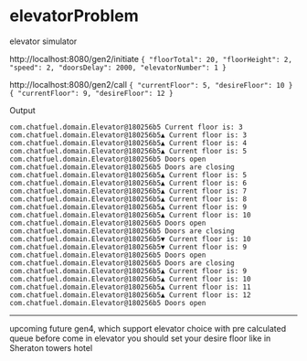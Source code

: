 # elevatorProblem
elevator simulator

http://localhost:8080/gen2/initiate
`{
    "floorTotal": 20,
    "floorHeight": 2,
    "speed": 2,
    "doorsDelay": 2000,
    "elevatorNumber": 1
}`

http://localhost:8080/gen2/call
`{
    "currentFloor": 5,
    "desireFloor": 10
}
{
    "currentFloor": 9,
    "desireFloor": 12
}`

Output

`com.chatfuel.domain.Elevator@180256b5 Current floor is: 3
com.chatfuel.domain.Elevator@180256b5▲ Current floor is: 3
com.chatfuel.domain.Elevator@180256b5▲ Current floor is: 4
com.chatfuel.domain.Elevator@180256b5▲ Current floor is: 5
com.chatfuel.domain.Elevator@180256b5 Doors open
com.chatfuel.domain.Elevator@180256b5 Doors are closing
com.chatfuel.domain.Elevator@180256b5▲ Current floor is: 5
com.chatfuel.domain.Elevator@180256b5▲ Current floor is: 6
com.chatfuel.domain.Elevator@180256b5▲ Current floor is: 7
com.chatfuel.domain.Elevator@180256b5▲ Current floor is: 8
com.chatfuel.domain.Elevator@180256b5▲ Current floor is: 9
com.chatfuel.domain.Elevator@180256b5▲ Current floor is: 10
com.chatfuel.domain.Elevator@180256b5 Doors open
com.chatfuel.domain.Elevator@180256b5 Doors are closing
com.chatfuel.domain.Elevator@180256b5▼ Current floor is: 10
com.chatfuel.domain.Elevator@180256b5▼ Current floor is: 9
com.chatfuel.domain.Elevator@180256b5 Doors open
com.chatfuel.domain.Elevator@180256b5 Doors are closing
com.chatfuel.domain.Elevator@180256b5▲ Current floor is: 9
com.chatfuel.domain.Elevator@180256b5▲ Current floor is: 10
com.chatfuel.domain.Elevator@180256b5▲ Current floor is: 11
com.chatfuel.domain.Elevator@180256b5▲ Current floor is: 12
com.chatfuel.domain.Elevator@180256b5 Doors open`

___________________________________________________________
upcoming future
gen4, which support elevator choice with pre calculated queue
before come in elevator you should set your desire floor
like in Sheraton towers hotel

